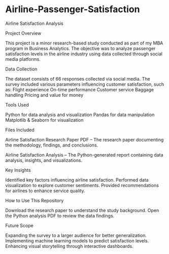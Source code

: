 # Airline-Passenger-Satisfaction
Airline Satisfaction Analysis

Project Overview

This project is a minor research-based study conducted as part of my MBA program in Business Analytics. The objective was to analyze passenger satisfaction levels in the airline industry using data collected through social media platforms.

Data Collection

The dataset consists of 66 responses collected via social media. The survey included various parameters influencing customer satisfaction, such as:
Flight experience
On-time performance
Customer service
Baggage handling
Pricing and value for money

Tools Used

Python for data analysis and visualization
Pandas for data manipulation
Matplotlib & Seaborn for visualization

Files Included

Airline Satisfaction Research Paper PDF  – The research paper documenting the methodology, findings, and conclusions.

Airline Satisfaction Analysis – The Python-generated report containing data analysis, insights, and visualizations.

Key Insights

Identified key factors influencing airline satisfaction.
Performed data visualization to explore customer sentiments.
Provided recommendations for airlines to enhance service quality.

How to Use This Repository

Download the research paper to understand the study background.
Open the Python analysis PDF to review the data findings.

Future Scope

Expanding the survey to a larger audience for better generalization.
Implementing machine learning models to predict satisfaction levels.
Enhancing visual storytelling through interactive dashboards.
